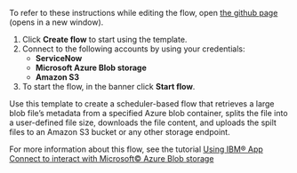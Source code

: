 To refer to these instructions while editing the flow, open [the github page](https://github.com/ot4i/app-connect-templates/blob/main/resources/markdown/Data%20integration%20between%20Microsoft%20Azure%20Blob%20storage%20and%20Amazon%20S3_instructions.md) (opens in a new window).

1. Click **Create flow** to start using the template.
2. Connect to the following accounts by using your credentials:
   - **ServiceNow** 
   - **Microsoft Azure Blob storage**
   - **Amazon S3**
3. To start the flow, in the banner click **Start flow**.

Use this template to create a scheduler-based flow that retrieves a large blob file’s metadata from a specified Azure blob container, splits the file into a user-defined file size, downloads the file content, and uploads the spilt files to an Amazon S3 bucket or any other storage endpoint.

For more information about this flow, see the tutorial [Using IBM® App Connect to interact with Microsoft© Azure Blob storage](https://community.ibm.com/community/user/integration/blogs/shamini-arumugam1/2021/09/01/using-ibm-app-connect-with-msoft-azureblobstorage)
